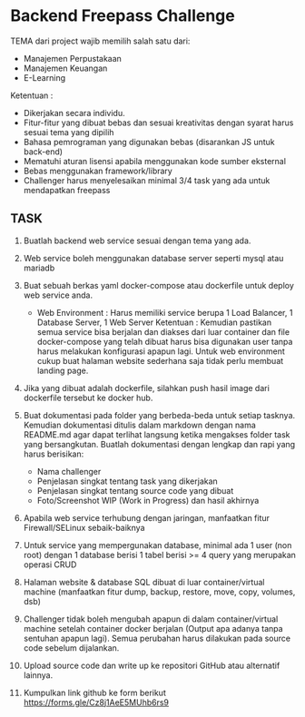# Backend Freepass Challenge

TEMA dari project wajib memilih salah satu dari:

- Manajemen Perpustakaan
- Manajemen Keuangan
- E-Learning

Ketentuan :

- Dikerjakan secara individu.
- Fitur-fitur yang dibuat bebas dan sesuai kreativitas dengan syarat harus sesuai tema yang dipilih
- Bahasa pemrograman yang digunakan bebas (disarankan JS untuk back-end)
- Mematuhi aturan lisensi apabila menggunakan kode sumber eksternal
- Bebas menggunakan framework/library
- Challenger harus menyelesaikan minimal 3/4 task yang ada untuk mendapatkan freepass

## TASK

1. Buatlah backend web service sesuai dengan tema yang ada.

2. Web service boleh menggunakan database server seperti mysql atau mariadb

2. Buat sebuah berkas yaml docker-compose atau dockerfile untuk deploy web service anda.
	- Web Environment : Harus memiliki service berupa 1 Load Balancer, 1 Database Server, 1 Web Server
Ketentuan : Kemudian pastikan semua service bisa berjalan dan diakses dari luar container dan file docker-compose yang telah dibuat harus bisa digunakan user tanpa harus melakukan konfigurasi apapun lagi. Untuk web environment cukup buat halaman website sederhana saja tidak perlu membuat landing page.

3. Jika yang dibuat adalah dockerfile, silahkan push hasil image dari dockerfile tersebut ke docker hub.



5. Buat dokumentasi pada folder yang berbeda-beda untuk setiap tasknya. Kemudian dokumentasi ditulis dalam markdown dengan nama README.md agar dapat terlihat langsung ketika mengakses folder task yang bersangkutan. Buatlah dokumentasi dengan lengkap dan rapi yang harus berisikan:

 	- Nama challenger
  	- Penjelasan singkat tentang task yang dikerjakan
  	- Penjelasan singkat tentang source code yang dibuat
  	- Foto/Screenshot WIP (Work in Progress) dan hasil akhirnya

6. Apabila web service terhubung dengan jaringan, manfaatkan fitur Firewall/SELinux sebaik-baiknya

7. Untuk service yang mempergunakan database, minimal ada 1 user (non root) dengan 1 database berisi 1 tabel berisi >= 4 query yang merupakan operasi CRUD

8. Halaman website & database SQL dibuat di luar container/virtual machine (manfaatkan fitur dump, backup, restore, move, copy, volumes, dsb)

9. Challenger tidak boleh mengubah apapun di dalam container/virtual machine setelah container docker berjalan (Output apa adanya tanpa sentuhan apapun lagi). Semua perubahan harus dilakukan pada source code sebelum dijalankan.

10. Upload source code dan write up ke repositori GitHub atau alternatif lainnya.

11. Kumpulkan link github ke form berikut https://forms.gle/Cz8j1AeE5MUhb6rs9


